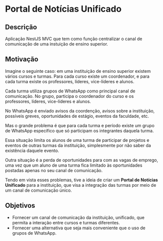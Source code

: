 # Portal de Notícias Unificado

## Descrição

Aplicação NestJS MVC que tem como função centralizar o canal de comunicação de uma instuição de ensino superior.

## Motivação

Imagine o seguinte caso: em uma instituição de ensino superior existem vários cursos e turmas. Para cada curso existe um coordenador, e para cada turma existe os professores, líderes, vice-líderes e alunos.

Cada turma utiliza grupos de WhatsApp como principal canal de comunicação. No grupo, participa o coordenador do curso e os professores, líderes, vice-líderes e alunos.

No WhatsApp é enviado avisos da coordenção, avisos sobre a instituição, possíveis greves, oportunidades de estágio, eventos da faculdade, etc.

Mas o grande problema é que para cada turma e período existe um grupo de WhatsApp específico que só participam os integrantes daquela turma.

Essa situação limita os alunos de uma turma de participar de projetos e eventos de outras turmas da instituição, simplesmente por não saber da existência daquele evento.

Outra situação é a perda de oportunidades para com as vagas de emprego, uma vez que um aluno de uma turma fica limitado às oportunidades postadas apenas no seu canal de comunicação.

Tendo em vista esses problemas, tive a ideia de criar um <b>Portal de Notícias Unificado</b> para a instituição, que visa a integração das turmas por meio de um canal de comunicação único.

## Objetivos

- Fornecer um canal de comunicação da instituição, unificado, que permita a interação entre cursos e turmas diferentes.
- Fornecer uma alternativa que seja mais conveniente que o uso de grupos de WhatsApp.
